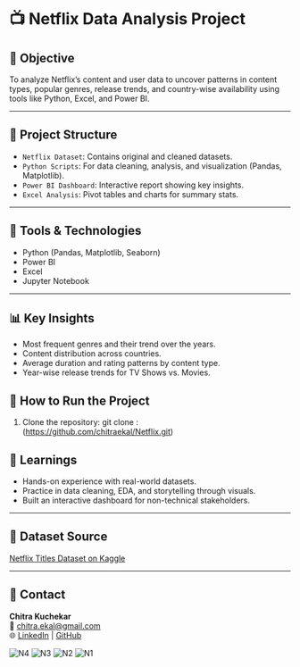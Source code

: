 # 📺 Netflix Data Analysis Project

## 📌 Objective
To analyze Netflix’s content and user data to uncover patterns in content types, popular genres, release trends, and country-wise availability using tools like Python, Excel, and Power BI.

---

## 📁 Project Structure
- `Netflix Dataset`: Contains original and cleaned datasets.
- `Python Scripts`: For data cleaning, analysis, and visualization (Pandas, Matplotlib).
- `Power BI Dashboard`: Interactive report showing key insights.
- `Excel Analysis`: Pivot tables and charts for summary stats.

---

## 🔧 Tools & Technologies
- Python (Pandas, Matplotlib, Seaborn)
- Power BI
- Excel
- Jupyter Notebook

---

## 📊 Key Insights
- Most frequent genres and their trend over the years.
- Content distribution across countries.
- Average duration and rating patterns by content type.
- Year-wise release trends for TV Shows vs. Movies.



## 🚀 How to Run the Project
1. Clone the repository:
   git clone : (https://github.com/chitraekal/Netflix.git)


## 🧠 Learnings
- Hands-on experience with real-world datasets.
- Practice in data cleaning, EDA, and storytelling through visuals.
- Built an interactive dashboard for non-technical stakeholders.

---

## 📂 Dataset Source
[Netflix Titles Dataset on Kaggle](https://www.kaggle.com/shivamb/netflix-shows)

---

## 🤝 Contact
**Chitra Kuchekar**  
📧 chitra.ekal@gmail.com  
🌐 [LinkedIn](www.linkedin.com/in/chitra-kuchekar-40663124) | [GitHub](https://github.com/chitraekal)

![N4](https://github.com/user-attachments/assets/86f74f7f-7a52-48fc-896f-e080ba53f095)
![N3](https://github.com/user-attachments/assets/2201142f-f733-4715-adfd-6adf3daebded)
![N2](https://github.com/user-attachments/assets/6613a223-53cd-4c18-aebf-093ab76c4368)
![N1](https://github.com/user-attachments/assets/136e4149-7d10-4a81-a71b-fe2492297824)

